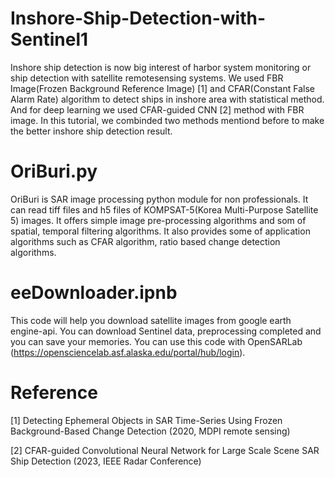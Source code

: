# Inshore-Ship-Detection-with-Sentinel1
Inshore ship detection is now big interest of harbor system monitoring or ship detection with satellite remotesensing systems. We used FBR Image(Frozen Background Reference Image) [1] and CFAR(Constant False Alarm Rate) algorithm to detect ships in inshore area with statistical method. And for deep learning we used CFAR-guided CNN [2] method with FBR image. In this tutorial, we combinded two methods mentiond before to make the better inshore ship detection result.

# OriBuri.py
OriBuri is SAR image processing python module for non professionals. It can read tiff files and h5 files of KOMPSAT-5(Korea Multi-Purpose Satellite 5) images.  It offers simple image pre-processing algorithms and som of spatial, temporal filtering algorithms. It also provides some of application algorithms such as CFAR algorithm, ratio based change detection algorithms.

# eeDownloader.ipnb
This code will help you download satellite images from google earth engine-api. You can download Sentinel data, preprocessing completed and you can save your memories. You can use this code with OpenSARLab (https://opensciencelab.asf.alaska.edu/portal/hub/login).

# Reference
[1] Detecting Ephemeral Objects in SAR Time-Series Using Frozen Background-Based Change Detection (2020, MDPI remote sensing)

[2] CFAR-guided Convolutional Neural Network for Large Scale Scene SAR Ship Detection (2023, IEEE Radar Conference)
